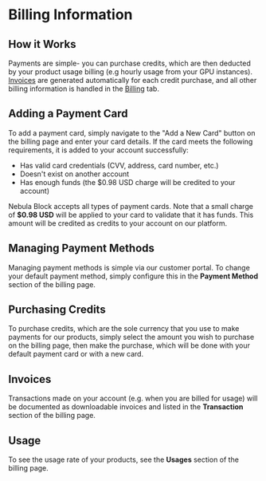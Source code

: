 # Billing Information

## How it Works

Payments are simple- you can purchase credits, which are then deducted by your product usage billing (e.g hourly usage from
your GPU instances). [Invoices](#invoices) are generated automatically for each credit purchase, and all other billing 
information is handled in the [Billing](https://nebulablock.com/billing) tab.

## Adding a Payment Card

To add a payment card, simply navigate to the "Add a New Card" button on the billing page and enter your card details. 
If the card meets the following requirements, it is added to your account successfully:
- Has valid card credentials (CVV, address, card number, etc.)
- Doesn't exist on another account
- Has enough funds (the $0.98 USD charge will be credited to your account)

Nebula Block accepts all types of payment cards. Note that a small charge of **$0.98 USD** will be applied to your card to validate
that it has funds. This amount will be credited as credits to your account on our platform. 

## Managing Payment Methods

Managing payment methods is simple via our customer portal. To change your default payment method, simply configure this 
in the **Payment Method** section of the billing page.

## Purchasing Credits

To purchase credits, which are the sole currency that you use to make payments for our products, simply select the 
amount you wish to purchase on the billing page, then make the purchase, which will be done with your default payment card
or with a new card.

## Invoices

Transactions made on your account (e.g. when you are billed for usage) will be documented as downloadable invoices and 
listed in the **Transaction** section of the billing page. 

## Usage

To see the usage rate of your products, see the **Usages** section of the billing page.

